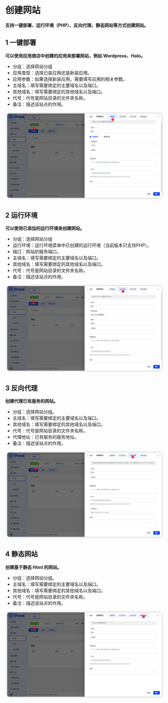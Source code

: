 # 创建网站

**支持一键部署、运行环境（PHP）、反向代理、静态网站等方式创建网站。**

## 1 一键部署


**可以使用应用商店中创建的应用来部署网站，例如 Wordpress、Halo。**

- 分组：选择网站分组
- 应用类型：选择已装应用还是新装应用。
- 应用参数：如果选择新装应用，需要填写应用的相关参数。
- 主域名：填写需要绑定的主要域名以及端口。
- 其他域名：填写需要绑定的其他域名以及端口。
- 代号：代号是网站目录的文件夹名称。
- 备注：描述该站点的作用。

![img.png](../../img/websites/auto_create.png)

## 2 运行环境


**可以使用已添加的运行环境来创建网站。**

- 分组：选择网站分组
- 运行环境：运行环境菜单中已创建的运行环境（当前版本只支持PHP）。
- 端口：网站的服务端口。
- 主域名：填写需要绑定的主要域名以及端口。
- 其他域名：填写需要绑定的其他域名以及端口。
- 代号：代号是网站目录的文件夹名称。
- 备注：描述该站点的作用。

![img.png](../../img/websites/website_runtime_create.png)

## 3 反向代理


**创建代理已有服务的网站。**

- 分组：选择网站分组。
- 主域名：填写需要绑定的主要域名以及端口。
- 其他域名：填写需要绑定的其他域名以及端口。
- 代号：代号是网站目录的文件夹名称。
- 代理地址：已有服务的服务地址。
- 备注：描述该站点的作用。

![img.png](../../img/websites/proxy_create.png)

## 4 静态网站


**创建基于静态 Html 的网站。**

- 分组：选择网站分组。
- 主域名：填写需要绑定的主要域名以及端口。
- 其他域名：填写需要绑定的其他域名以及端口。
- 代号：代号是网站目录的文件夹名称。
- 备注：描述该站点的作用。

![img.png](../../img/websites/static_create.png)
